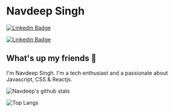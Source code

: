 # Navdeep Singh
[![Linkedin Badge](https://img.shields.io/badge/-Navdeep%20Singh-blue?style=for-the-badge&logo=Linkedin&logoColor=white&link=https://www.linkedin.com/in/navdeep-singh-dev/)](https://www.linkedin.com/in/navdeep-singh-dev/) 

[![Linkedin Badge](https://img.shields.io/badge/-@nswebstudio-blue?style=for-the-badge&logo=Twitter&logoColor=white&link=https://www.twitter.com/nswebstudio/)](https://www.twitter.com/nswebstudio/) 

## What's up my friends 👋
I'm Navdeep Singh. 
I'm a tech enthusiast and a passionate about Javascript, CSS & Reactjs.

![Navdeep's github stats](https://github-readme-stats.vercel.app/api?username=navdeepsingh&hide_title=true&theme=dark)

![Top Langs](https://github-readme-stats.vercel.app/api/top-langs/?username=navdeepsingh&layout=compact&hide_title=true&theme=dark)
<!--
- 🔭 I’m currently working on ...
- 🌱 I’m currently learning ...
- 👯 I’m looking to collaborate on ...
- 🤔 I’m looking for help with ...
- 💬 Ask me about ...
- 📫 How to reach me: ...
- 😄 Pronouns: ...
- ⚡ Fun fact: ...
-->
